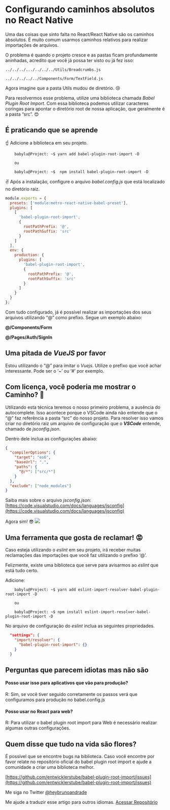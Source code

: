 # Configurando caminhos absolutos no React Native

Uma das coisas que sinto falta no React/React Native são os caminhos absolutos. É muito comum usarmos caminhos relativos para realizar importações de arquivos.

O problema é quando o projeto cresce e as pastas ficam profundamente aninhadas, acredito que você já possa ter visto ou já fez isso:

    ../../../.../../../../Utils/Breadcrumbs.js

    ../../../../../Components/Form/TextField.js

Agora imagine que a pasta Utils mudou de diretório. 😢

Para resolvermos esse problema, utilize uma biblioteca chamada _Babel Plugin Root Import_. Com essa biblioteca podemos utilizar caracteres coringas para apontar o diretório root de nossa aplicação, que geralmente é a pasta “src”. 😍

## É praticando que se aprende

☝ Adicione a biblioteca em seu projeto.

```console
    babylu@Project: ~$ yarn add babel-plugin-root-import -D

    ou

    babylu@Project: ~$  npm install babel-plugin-root-import -D
```

✌ Após a instalação, configure o arquivo _*babel.config.js*_ que está localizado no diretório raiz.

```javascript
module.exports = {
  presets: ['module:metro-react-native-babel-preset'],
  plugins: [
    [
      'babel-plugin-root-import',
      {
        rootPathPrefix: '@',
        rootPathSuffix: 'src'
      }
    ]
  ],
  env: {
    production: {
      plugins: [
        'babel-plugin-root-import',
        {
          rootPathPrefix: '@',
          rootPathSuffix: 'src'
        }
      ]
    }
  }
};
```

Com tudo configurado, já é possível realizar as importações dos seus arquivos utilizando “@” como prefixo. Segue um exemplo abaixo:

**@/Components/Form**

**@/Pages/Auth/SignIn**

## Uma pitada de _VueJS_ por favor

Estou utilizando o “@” para imitar o _Vuejs_. Utilize o prefixo que você achar interessante. Pode ser o ‘~’ ou ‘#’ por exemplo.

## Com licença, você poderia me mostrar o Caminho? 🚶

Utilizando esta técnica teremos o nosso primeiro problema, a ausência do autocomplete. Isso acontece porque o VSCode ainda não entende que o “@” faz referência a pasta “src” do nosso projeto. Para resolver isso vamos criar no diretório raiz um arquivo de configuração que o **_VSCode_** entende, chamado de _jsconfig.json_.

Dentro dele inclua as configurações abaixo:

```json
{
  "compilerOptions": {
    "target": "es6",
    "baseUrl": ".",
    "paths": {
      "@/*": ["src/*"]
    }
  },
  "exclude": ["node_modules"]
}
```

Saiba mais sobre o arquivo _jsconfig.json_:  
[https://code.visualstudio.com/docs/languages/jsconfig](https://code.visualstudio.com/docs/languages/jsconfig)

Agora sim! 😎
![](https://thepracticaldev.s3.amazonaws.com/i/1rbf5ujyinvkv5rirjv2.png)

## Uma ferramenta que gosta de reclamar! 😡

Caso esteja utilizando o _eslint_ em seu projeto, irá receber muitas reclamações das importações que você faz utilizando o prefixo ‘@’.

Felizmente, existe uma biblioteca que serve para avisarmos ao _eslint_ que está tudo certo.

Adicione:

```console
    babylu@Project: ~$ yarn add eslint-import-resolver-babel-plugin-root-import -D

    ou

    babylu@Project: ~$ npm install eslint-import-resolver-babel-plugin-root-import -D
```

No arquivo de configuração do _eslint_ inclua as seguintes propriedades.

```json
  "settings": {
    "import/resolver": {
      "babel-plugin-root-import": {}
    }
  }
```

## Perguntas que parecem idiotas mas não são

#### Posso usar isso para aplicativos que vão para produção?

R: Sim, se você tiver seguido corretamente os passos verá que configuramos para produção no babel.config.js

#### Posso usar no React para web?

R: Para utilizar o babel plugin root import para Web é necessário realizar algumas outras configurações.

## Quem disse que tudo na vida são flores?

É possível que se encontre bugs na biblioteca. Caso você encontre por favor relate no repositório oficial do babel plugin root import e ajude a comunidade a criar uma biblioteca melhor.

[https://github.com/entwicklerstube/babel-plugin-root-import/issues](https://github.com/entwicklerstube/babel-plugin-root-import/issues)

Me siga no Twitter [@heybrunoandrade](https://twitter.com/heybrunoandrade)

Me ajude a traduzir esse artigo para outros idiomas.
[Acessar Repositório](https://github.com/heybrunoandrade/my-articles/tree/master/Front-end/React%20Native/Absolute%20Imports)
